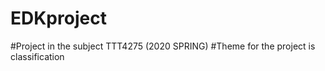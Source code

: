 # EDKproject

#Project in the subject TTT4275 (2020 SPRING)
#Theme for the project is classification